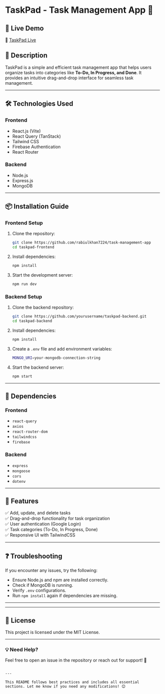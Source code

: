 


# TaskPad - Task Management App 📝

## 🚀 Live Demo
🔗 [TaskPad Live](https://taskpad-e.netlify.app)  

## 📖 Description
TaskPad is a simple and efficient task management app that helps users organize tasks into categories like **To-Do, In Progress, and Done**. It provides an intuitive drag-and-drop interface for seamless task management.





---

## 🛠️ Technologies Used

### **Frontend**
- React.js (Vite)
- React Query (TanStack)
- Tailwind CSS
- Firebase Authentication
- React Router

### **Backend**
- Node.js
- Express.js
- MongoDB 


---

## 📦 Installation Guide

### **Frontend Setup**
1. Clone the repository:
   ```sh
   git clone https://github.com/rabiulkhan7224/task-management-app
   cd taskpad-frontend
   ```
2. Install dependencies:
   ```sh
   npm install
   ```
3. Start the development server:
   ```sh
   npm run dev
   ```

### **Backend Setup**
1. Clone the backend repository:
   ```sh
   git clone https://github.com/yourusername/taskpad-backend.git
   cd taskpad-backend
   ```
2. Install dependencies:
   ```sh
   npm install
   ```
3. Create a `.env` file and add environment variables:
   ```sh
   MONGO_URI=your-mongodb-connection-string
   ```
4. Start the backend server:
   ```sh
   npm start
   ```

---

## 🔌 Dependencies

### **Frontend**
- `react-query`
- `axios`
- `react-router-dom`
- `tailwindcss`
- `firebase`

### **Backend**
- `express`
- `mongoose`
- `cors`
- `dotenv`


---

## 🎯 Features
✅ Add, update, and delete tasks  
✅ Drag-and-drop functionality for task organization  
✅ User authentication (Google Login)  
✅ Task categories (To-Do, In Progress, Done)  
✅ Responsive UI with TailwindCSS  

---

## ❓ Troubleshooting
If you encounter any issues, try the following:
- Ensure Node.js and npm are installed correctly.
- Check if MongoDB is running.
- Verify `.env` configurations.
- Run `npm install` again if dependencies are missing.

---

 

---

## 📜 License
This project is licensed under the MIT License.  

---

### 💡 Need Help?
Feel free to open an issue in the repository or reach out for support! 🚀
```

---

This README follows best practices and includes all essential sections. Let me know if you need any modifications! 😊